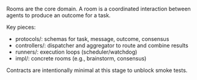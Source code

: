 Rooms are the core domain. A room is a coordinated interaction between agents to produce an outcome for a task.

Key pieces:
- protocols/: schemas for task, message, outcome, consensus
- controllers/: dispatcher and aggregator to route and combine results
- runners/: execution loops (scheduler/watchdog)
- impl/: concrete rooms (e.g., brainstorm, consensus)

Contracts are intentionally minimal at this stage to unblock smoke tests.
